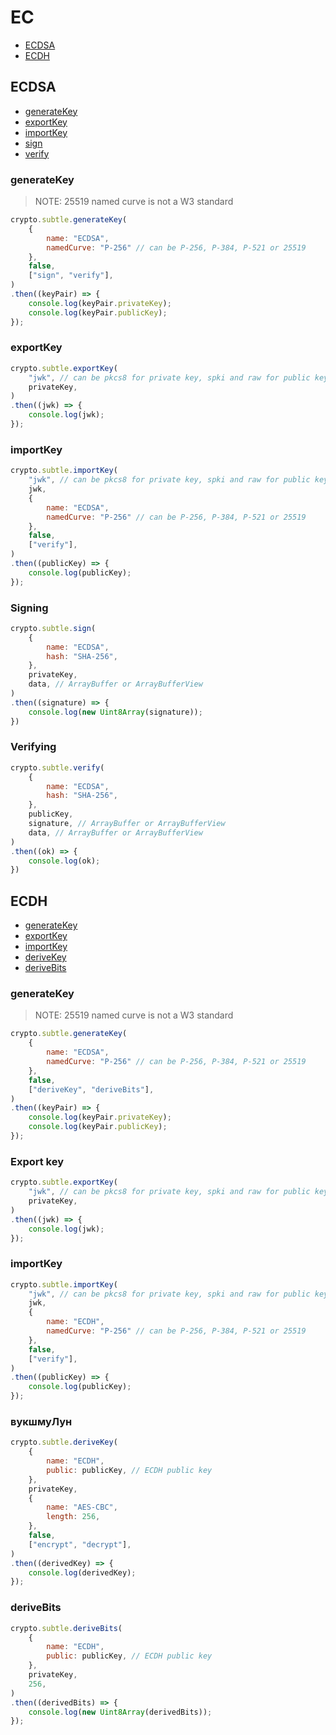 # EC

- [ECDSA](#ecdsa)
- [ECDH](#ecdh)

## <a name="ecdsa"></a>ECDSA

- [generateKey](#ecdsa_generateKey)
- [exportKey](#ecdsa_exportKey)
- [importKey](#ecdsa_importKey)
- [sign](#ecdsa_sign)
- [verify](#ecdsa_verify)
    
### <a name="ecdsa_generateKey"></a>generateKey

> NOTE: 25519 named curve is not a W3 standard

```js
crypto.subtle.generateKey(
    {
        name: "ECDSA",
        namedCurve: "P-256" // can be P-256, P-384, P-521 or 25519
    },
    false,
    ["sign", "verify"],
)
.then((keyPair) => {
    console.log(keyPair.privateKey);
    console.log(keyPair.publicKey);
});
```

### <a name="ecdsa_exportKey"></a>exportKey

```js
crypto.subtle.exportKey(
    "jwk", // can be pkcs8 for private key, spki and raw for public key, jwk for both keys
    privateKey,
)
.then((jwk) => {
    console.log(jwk);
});
```

### <a name="ecdsa_importKey"></a>importKey

```js
crypto.subtle.importKey(
    "jwk", // can be pkcs8 for private key, spki and raw for public key, jwk for both keys
    jwk,
    {
        name: "ECDSA",
        namedCurve: "P-256" // can be P-256, P-384, P-521 or 25519
    },
    false,
    ["verify"],
)
.then((publicKey) => {
    console.log(publicKey);
});
```

### <a name="ecdsa_sign"></a>Signing

```js
crypto.subtle.sign(
    {
        name: "ECDSA",
        hash: "SHA-256",
    },
    privateKey,
    data, // ArrayBuffer or ArrayBufferView
)
.then((signature) => {
    console.log(new Uint8Array(signature));
})
```

### <a name="ecdsa_verify"></a>Verifying

```js
crypto.subtle.verify(
    {
        name: "ECDSA",
        hash: "SHA-256",
    },
    publicKey,
    signature, // ArrayBuffer or ArrayBufferView
    data, // ArrayBuffer or ArrayBufferView
)
.then((ok) => {
    console.log(ok);
})
```

## <a name="ecdh"></a>ECDH

- [generateKey](#ecdh_generateKey)
- [exportKey](#ecdh_exportKey)
- [importKey](#ecdh_importKey)
- [deriveKey](#ecdh_deriveKey)
- [deriveBits](#ecdh_deriveBits)

### <a name="ecdh_generateKey"></a>generateKey

> NOTE: 25519 named curve is not a W3 standard

```js
crypto.subtle.generateKey(
    {
        name: "ECDSA",
        namedCurve: "P-256" // can be P-256, P-384, P-521 or 25519
    },
    false,
    ["deriveKey", "deriveBits"],
)
.then((keyPair) => {
    console.log(keyPair.privateKey);
    console.log(keyPair.publicKey);
});
```

### <a name="ecdh_exportKey"></a>Export key

```js
crypto.subtle.exportKey(
    "jwk", // can be pkcs8 for private key, spki and raw for public key, jwk for both keys
    privateKey,
)
.then((jwk) => {
    console.log(jwk);
});
```

### <a name="ecdh_importKey"></a>importKey

```js
crypto.subtle.importKey(
    "jwk", // can be pkcs8 for private key, spki and raw for public key, jwk for both keys
    jwk,
    {
        name: "ECDH",
        namedCurve: "P-256" // can be P-256, P-384, P-521 or 25519
    },
    false,
    ["verify"],
)
.then((publicKey) => {
    console.log(publicKey);
});
```

### <a name="ecdh_deriveKey"></a>вукшмуЛун

```js
crypto.subtle.deriveKey(
    {
        name: "ECDH",
        public: publicKey, // ECDH public key
    },
    privateKey,
    {
        name: "AES-CBC",
        length: 256,
    },
    false,
    ["encrypt", "decrypt"],
)
.then((derivedKey) => {
    console.log(derivedKey);
});
```

### <a name="ecdh_deriveBits"></a>deriveBits

```js
crypto.subtle.deriveBits(
    {
        name: "ECDH",
        public: publicKey, // ECDH public key
    },
    privateKey,
    256,
)
.then((derivedBits) => {
    console.log(new Uint8Array(derivedBits));
});
```